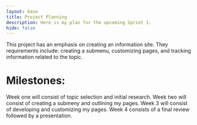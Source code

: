 ```yaml
--- 
layout: base
title: Project Planning
description: Here is my plan for the upcoming Sprint 1.
hide: false
---
```

<html lang="en">
<head>
    <meta charset="UTF-8">
    <meta name="viewport" content="width=device-width, initial-scale=1.0">
</head>
<body>
<div id = "plan">
    <p>This project has an emphasis on creating an information site. They requirements include: creating a submenu, customizing pages, and tracking information related to the topic.</p>
</div>

<div id = "milestones">
<h1>Milestones:</h1>
<p>Week one will consist of topic selection and initial research. Week two will consist of creating a submeny and outlining my pages. Week 3 will consist of developing and customizing my pages. Week 4 consists of a final review followed by a presentation.</p>
</div>
